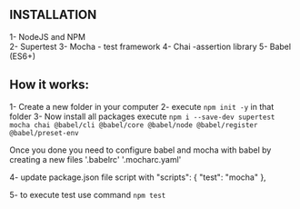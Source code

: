 INSTALLATION 
----------------
1- NodeJS and NPM <br>
2- Supertest 
3- Mocha - test framework 
4- Chai  -assertion library 
5- Babel (ES6+)

How it works: 
-------------
1- Create a new folder in your computer 
2- execute  `npm init -y` in that folder 
3- Now install all packages execute 
`npm i --save-dev supertest mocha chai @babel/cli @babel/core @babel/node @babel/register @babel/preset-env`

Once you done you need to configure babel and mocha with babel by creating a new files 
'.babelrc'
'.mocharc.yaml'

4- update package.json file script with
  "scripts": {
    "test": "mocha"
  },

5- to execute test use command 
`npm test`  
